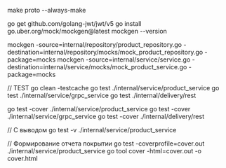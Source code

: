 make proto --always-make

go get github.com/golang-jwt/jwt/v5
go install go.uber.org/mock/mockgen@latest
mockgen --version

mockgen -source=internal/repository/product_repository.go -destination=internal/repository/mocks/mock_product_repository.go -package=mocks
mockgen -source=internal/service/service.go -destination=internal/service/mocks/mock_product_service.go -package=mocks


// TEST
go clean -testcache
go test ./internal/service/product_service
go test ./internal/service/grpc_service
go test ./internal/delivery/rest

go test -cover ./internal/service/product_service
go test -cover ./internal/service/grpc_service
go test -cover ./internal/delivery/rest

// C выводом
go test -v ./internal/service/product_service

// Формирование отчета покрытии
go test -coverprofile=cover.out ./internal/service/product_service
go tool cover -html=cover.out -o cover.html
